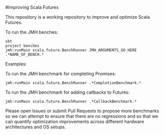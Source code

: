 #Improving Scala Futures

This repository is a working repository to improve and optimize Scala Futures.

To run the JMH benches:

```
sbt
project benches
jmh:runMain scala.future.BenchRunner JMH_ARGUMENTS_GO_HERE .*NAME_OF_BENCH.*
```

Examples:

To run the JMH benchmark for completing Promises:

```
jmh:runMain scala.future.BenchRunner .*CompletionBenchmark.*
```

To run the JMH benchmark for adding callbacks to Futures:

```
jmh:runMain scala.future.BenchRunner .*CallbackBenchmark.*
```

Please open Issues or submit Pull Requests to propose more benchmarks so we can attempt to ensure that there are no regressions and so that we can quantify optimization improvements across different hardware architectures and OS setups.